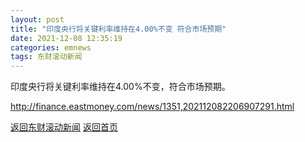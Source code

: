 ```yaml
---
layout: post
title: "印度央行将关键利率维持在4.00%不变 符合市场预期"
date: 2021-12-08 12:35:19
categories: emnews
tags: 东财滚动新闻
---
```


印度央行将关键利率维持在4.00%不变，符合市场预期。

<http://finance.eastmoney.com/news/1351,202112082206907291.html>

[返回东财滚动新闻](./emnews/)
[返回首页](./)